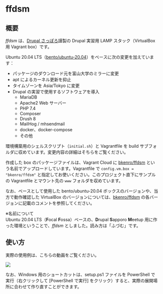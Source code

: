 # ffdsm

## 概要

*ffdsm* は、[Drupal さっぽろ](https://drupalsapporo.net)謹製の Drupal 実習用 LAMP スタック（VirtualBox 用 Vagrant box）です。

Ubuntu 20.04 LTS（[bento/ubuntu-20.04](https://app.vagrantup.com/bento/boxes/ubuntu-20.04)）をベースに次の変更を加えています：

- パッケージのダウンロード元を富山大学のミラーに変更
- apt によるカーネル更新を抑止
- タイムゾーンを Asia/Tokyo に変更
- Drupal の実習で使用するソフトウェアを導入
	- MariaDB
	- Apache2 Web サーバー
	- PHP 7.4
	- Composer
	- Drush 8
	- MailHog / mhsendmail
	- docker、docker-compose
	- その他

環境構築用のシェルスクリプト（`initial.sh`）と Vagrantfile を build サブフォルダに収めています。変更内容の詳細はそちらをご覧ください。

作成した box のパッケージファイルは、Vagrant Cloud に [bkenro/ffdsm](https://app.vagrantup.com/bkenro/boxes/ffdsm) という名前でアップロードしています。Vagrantfile で `config.vm.box = "bkenro/ffdsm"` と指定してお使いください。このプロジェクト直下にサンプルの Vagrantfile とマウント先の `www` フォルダを収めています。

なお、ベースとして使用した bento/ubuntu-20.04 ボックスのバージョンや、当方で動作確認した VirtualBox のバージョンについては、[bkenro/ffdsm](https://app.vagrantup.com/bkenro/boxes/ffdsm) の各バージョンに記載のコメントを参照してください。

※名前について  
Ubuntu 20.04 LTS（**F**ocal **F**ossa）ベースの、**D**rupal **S**apporo **M**eetup 用に作った環境ということで、*ffdsm* としました。読み方は「ふづむ」です。

## 使い方

実際の使用例は、こちらの動画をご覧ください。

[![](https://img.youtube.com/vi/2pllnb6cyCw/0.jpg)](https://www.youtube.com/watch?v=2pllnb6cyCw&list=PLhinO-VEuZMkLwFWku5u74Y1WNlLoi9qp)

なお、Windows 用のショートカットは、setup.ps1 ファイルを PowerShell で実行（右クリックして [PowerShell で実行] をクリック）すると、実際の展開場所に合わせて作り直すことができます。
